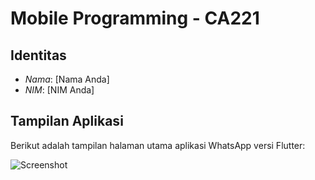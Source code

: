 # Mobile Programming - CA221

## Identitas
- *Nama*: [Nama Anda]
- *NIM*: [NIM Anda]

## Tampilan Aplikasi
Berikut adalah tampilan halaman utama aplikasi WhatsApp versi Flutter:

![Screenshot](screenshot.png)
